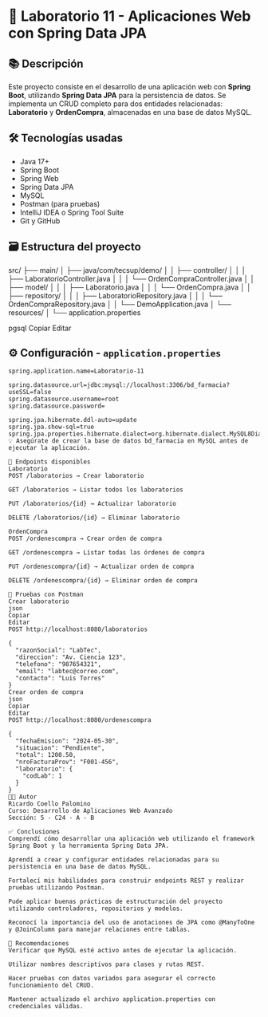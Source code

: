 # 🧪 Laboratorio 11 - Aplicaciones Web con Spring Data JPA

## 📚 Descripción

Este proyecto consiste en el desarrollo de una aplicación web con **Spring Boot**, utilizando **Spring Data JPA** para la persistencia de datos. Se implementa un CRUD completo para dos entidades relacionadas: **Laboratorio** y **OrdenCompra**, almacenadas en una base de datos MySQL.

## 🛠️ Tecnologías usadas

- Java 17+
- Spring Boot
- Spring Web
- Spring Data JPA
- MySQL
- Postman (para pruebas)
- IntelliJ IDEA o Spring Tool Suite
- Git y GitHub

## 🗃️ Estructura del proyecto

src/
├── main/
│ ├── java/com/tecsup/demo/
│ │ ├── controller/
│ │ │ ├── LaboratorioController.java
│ │ │ └── OrdenCompraController.java
│ │ ├── model/
│ │ │ ├── Laboratorio.java
│ │ │ └── OrdenCompra.java
│ │ ├── repository/
│ │ │ ├── LaboratorioRepository.java
│ │ │ └── OrdenCompraRepository.java
│ │ └── DemoApplication.java
│ └── resources/
│ └── application.properties

pgsql
Copiar
Editar

## ⚙️ Configuración - `application.properties`

```properties
spring.application.name=Laboratorio-11

spring.datasource.url=jdbc:mysql://localhost:3306/bd_farmacia?useSSL=false
spring.datasource.username=root
spring.datasource.password=

spring.jpa.hibernate.ddl-auto=update
spring.jpa.show-sql=true
spring.jpa.properties.hibernate.dialect=org.hibernate.dialect.MySQL8Dialect
💡 Asegúrate de crear la base de datos bd_farmacia en MySQL antes de ejecutar la aplicación.

🔗 Endpoints disponibles
Laboratorio
POST /laboratorios → Crear laboratorio

GET /laboratorios → Listar todos los laboratorios

PUT /laboratorios/{id} → Actualizar laboratorio

DELETE /laboratorios/{id} → Eliminar laboratorio

OrdenCompra
POST /ordenescompra → Crear orden de compra

GET /ordenescompra → Listar todas las órdenes de compra

PUT /ordenescompra/{id} → Actualizar orden de compra

DELETE /ordenescompra/{id} → Eliminar orden de compra

🧪 Pruebas con Postman
Crear laboratorio
json
Copiar
Editar
POST http://localhost:8080/laboratorios

{
  "razonSocial": "LabTec",
  "direccion": "Av. Ciencia 123",
  "telefono": "987654321",
  "email": "labtec@correo.com",
  "contacto": "Luis Torres"
}
Crear orden de compra
json
Copiar
Editar
POST http://localhost:8080/ordenescompra

{
  "fechaEmision": "2024-05-30",
  "situacion": "Pendiente",
  "total": 1200.50,
  "nroFacturaProv": "F001-456",
  "laboratorio": {
    "codLab": 1
  }
}
👨‍🎓 Autor
Ricardo Coello Palomino
Curso: Desarrollo de Aplicaciones Web Avanzado
Sección: 5 - C24 - A - B

✅ Conclusiones
Comprendí cómo desarrollar una aplicación web utilizando el framework Spring Boot y la herramienta Spring Data JPA.

Aprendí a crear y configurar entidades relacionadas para su persistencia en una base de datos MySQL.

Fortalecí mis habilidades para construir endpoints REST y realizar pruebas utilizando Postman.

Pude aplicar buenas prácticas de estructuración del proyecto utilizando controladores, repositorios y modelos.

Reconocí la importancia del uso de anotaciones de JPA como @ManyToOne y @JoinColumn para manejar relaciones entre tablas.

📌 Recomendaciones
Verificar que MySQL esté activo antes de ejecutar la aplicación.

Utilizar nombres descriptivos para clases y rutas REST.

Hacer pruebas con datos variados para asegurar el correcto funcionamiento del CRUD.

Mantener actualizado el archivo application.properties con credenciales válidas.











